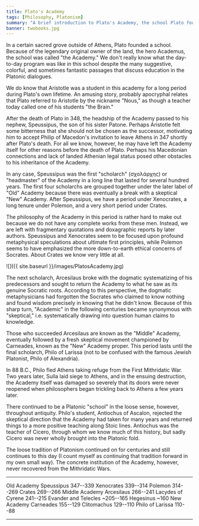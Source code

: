 ```yaml
---
title: Plato's Academy
tags: [Philosophy, Platonism]
summary: "A brief introduction to Plato's Academy, the school Plato founded outside of Athens and which continued after him for two-and-half centuries."
banner: twobooks.jpg
---
```



In a certain sacred grove outside of Athens, Plato founded a school.  Because of the legendary original owner of the land, the hero Academus, the school was called "the Academy."  We don't really know what the day-to-day program was like in this school despite the many suggestive, colorful, and sometimes fantastic passages that discuss education in the Platonic dialogues.

We do know that Aristotle was a student in this academy for a long period during Plato's own lifetime.  An amusing story, probably apocryphal relates that Plato referred to Aristotle by the nickname "Nous," as though a teacher today called one of his students "the    Brain."<!--more-->

After the death of Plato in 348, the headship of the Academy passed to his nephew, Speussipus, the son of his sister Patone.  Perhaps Aristotle felt some bitterness that she should not be chosen as the successor, motivating him to accept Philip of Macedon's invitation to leave Athens in 347 shortly after Plato's death.  For all we know, however, he may have left the Academy itself for other reasons before the death of Plato.  Perhaps his Macedonian connections and lack of landed Athenian legal status posed other obstacles to his inheritance of the Academy.

In any case, Speussipus was the first "scholarch" (σχολάρχης) or "headmaster" of the Academy in a long line that lasted for several hundred years.  The first four scholarchs are grouped together under the later label of "Old" Academy because there was eventually a break with a skeptical "New" Academy.  After Speussipus, we have a period under Xenocrates, a long tenure under Polemon, and a very short period under Crates.

The philosophy of the Academy in this period is rather hard to make out because we do not have any complete works from these men.  Instead, we are left with fragmentary quotations and doxagraphic reports by later authors.  Speussipus and Xenocrates seem to be focused upon profound metaphysical speculations about ultimate first principles, while Polemon seems to have emphasized the more down-to-earth ethical concerns of Socrates.  About Crates we know very little at all.

![]({{ site.baseurl }}/images/PlatosAcademy.jpg)

The next scholarch, Arcesilaus broke with the dogmatic systematizing of his predecessors and sought to return the Academy to what he saw as its genuine Socratic roots.  According to this perspective, the dogmatic metaphysicians had forgotten the Socrates who claimed to know nothing and found wisdom precisely in knowing that he didn't know.  Because of this sharp turn, "Academic" in the following centuries became synonymous with "skeptical," i.e. systematically drawing into question human claims to knowledge.

Those who succeeded Arcesilaus are known as the "Middle" Academy, eventually followed by a fresh skeptical movement championed by Carneades, known as the "New" Academy proper.  This period lasts until the final scholarch, Philo of Larissa (not to be confused with the famous Jewish Platonist, Philo of Alexandria).

In 88 B.C., Philo fled Athens taking refuge from the First Mithridatic War.  Two years later, Sulla laid siege to Athens, and in the ensuing destruction, the Academy itself was damaged so severely that its doors were never reopened when philosophers began trickling back to Athens a few years later.

There continued to be a Platonic "school" in the loose sense, however, throughout antiquity.  Philo's student, Antiochus of Ascalon, rejected the skeptical direction that the Academy had taken for many years and returned things to a more positive teaching along Stoic lines.  Antiochus was the teacher of Cicero, through whom we know much of this history, but sadly Cicero was never wholly brought into the Platonic fold.

The loose tradition of Platonism continued on for centuries and still continues to this day (I count myself as continuing that tradition forward in my own small way).  The concrete institution of the Academy, however, never recovered from the Mithridatic Wars.

----------------------- ----------------------- -----------------------
Old Academy             Speussipus              347--339
                        Xenocrates              339--314
                        Polemon                 314--269
                        Crates                  269--266
Middle Academy          Arcesilaus              266--241
                        Lacydes of Cyrene       241--215
                        Evander and Telecles    ~205--165
                        Hegesinus               ~160
New Academy             Carneades               155--129
                        Clitomachus             129--110
                        Philo of Larissa        110--88
----------------------- ----------------------- -----------------------


